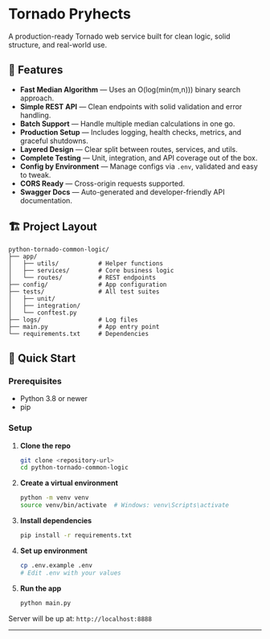# Tornado Pryhects

A production-ready Tornado web service built for clean logic, solid structure, and real-world use.

## 🎯 Features

* **Fast Median Algorithm** — Uses an O(log(min(m,n))) binary search approach.
* **Simple REST API** — Clean endpoints with solid validation and error handling.
* **Batch Support** — Handle multiple median calculations in one go.
* **Production Setup** — Includes logging, health checks, metrics, and graceful shutdowns.
* **Layered Design** — Clear split between routes, services, and utils.
* **Complete Testing** — Unit, integration, and API coverage out of the box.
* **Config by Environment** — Manage configs via `.env`, validated and easy to tweak.
* **CORS Ready** — Cross-origin requests supported.
* **Swagger Docs** — Auto-generated and developer-friendly API documentation.

## 🏗️ Project Layout

```
python-tornado-common-logic/
├── app/
│   ├── utils/           # Helper functions
│   ├── services/        # Core business logic
│   └── routes/          # REST endpoints
├── config/              # App configuration
├── tests/               # All test suites
│   ├── unit/
│   ├── integration/
│   └── conftest.py
├── logs/                # Log files
├── main.py              # App entry point
└── requirements.txt     # Dependencies
```

## 🚀 Quick Start

### Prerequisites

* Python 3.8 or newer
* pip

### Setup

1. **Clone the repo**

   ```bash
   git clone <repository-url>
   cd python-tornado-common-logic
   ```

2. **Create a virtual environment**

   ```bash
   python -m venv venv
   source venv/bin/activate  # Windows: venv\Scripts\activate
   ```

3. **Install dependencies**

   ```bash
   pip install -r requirements.txt
   ```

4. **Set up environment**

   ```bash
   cp .env.example .env
   # Edit .env with your values
   ```

5. **Run the app**

   ```bash
   python main.py
   ```

Server will be up at: `http://localhost:8888`

---